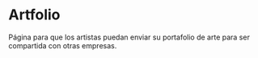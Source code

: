 # Artfolio

Página para que los artistas puedan enviar su portafolio de arte para ser compartida con otras empresas.
